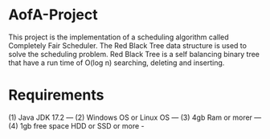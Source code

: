# AofA-Project
This project is the implementation of a scheduling algorithm called Completely Fair Scheduler.
The Red Black Tree data structure is used to solve the scheduling problem.
Red Black Tree is a self balancing binary tree that have a run time of O(log n) searching, deleting and inserting.

# Requirements
(1) Java JDK 17.2 —
(2) Windows OS or Linux OS —
(3) 4gb Ram or morer —
(4) 1gb free space HDD or SSD or more -
